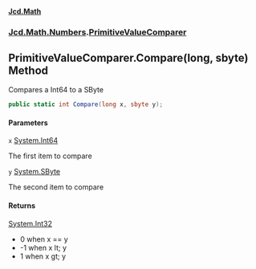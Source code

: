#### [Jcd.Math](index.md 'index')
### [Jcd.Math.Numbers](Jcd.Math.Numbers.md 'Jcd.Math.Numbers').[PrimitiveValueComparer](Jcd.Math.Numbers.PrimitiveValueComparer.md 'Jcd.Math.Numbers.PrimitiveValueComparer')

## PrimitiveValueComparer.Compare(long, sbyte) Method

Compares a Int64 to a SByte

```csharp
public static int Compare(long x, sbyte y);
```
#### Parameters

<a name='Jcd.Math.Numbers.PrimitiveValueComparer.Compare(long,sbyte).x'></a>

`x` [System.Int64](https://docs.microsoft.com/en-us/dotnet/api/System.Int64 'System.Int64')

The first item to compare

<a name='Jcd.Math.Numbers.PrimitiveValueComparer.Compare(long,sbyte).y'></a>

`y` [System.SByte](https://docs.microsoft.com/en-us/dotnet/api/System.SByte 'System.SByte')

The second item to compare

#### Returns
[System.Int32](https://docs.microsoft.com/en-us/dotnet/api/System.Int32 'System.Int32')  
*  0 when x == y  
* -1 when x lt; y  
*  1 when x gt; y